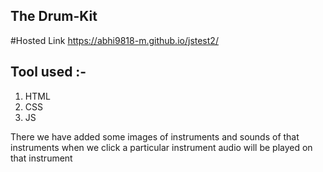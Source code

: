The Drum-Kit
-
  #Hosted Link 
    https://abhi9818-m.github.io/jstest2/

  Tool used :-
 - 
   1. HTML
   2. CSS
   3. JS

There we have added some images of instruments and sounds of that instruments 
when we click a particular instrument audio will be played on that instrument
